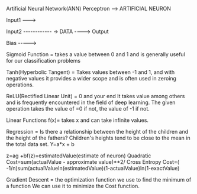 Artificial Neural Network(ANN)
Perceptron --> ARTIFICIAL NEURON

Input1 --->

Input2 ------------ -> DATA ----> Output

Bias ----->

Sigmoid Function = takes a value between 0 and 1 and is generally useful for our classification problems

Tanh(Hyperbolic Tangent) = Takes values ​​between -1 and 1, and with negative values ​​it provides a wider scope and is often used in zeroing operations.

ReLU(Rectified Linear Unit) = 0 and your end It takes value among others and is frequently encountered in the field of deep learning. The given operation takes the value of =0 if not, the value of -1 if not.

Linear Functions f(x)= takes x and can take infinite values.

Regression = Is there a relationship between the height of the children and the height of the fathers? Children's heights tend to be close to the mean in the total data set. Y=a*x + b

z=ag +bf(z)=estimatedValue(estimate of neuron) Quadratic Cost=sum(actualValue - approximate value)**2/ Cross Entropy Cost=( -1/n)sum(actualValueIn(estimatedValue)(1-actualValue)ln(1-exactValue)

Gradient Descent = the optimization function we use to find the minimum of a function We can use it to minimize the Cost function.

